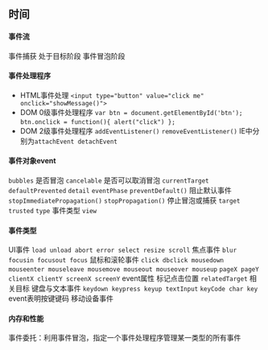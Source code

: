 ## 时间

#### 事件流
事件捕获 处于目标阶段 事件冒泡阶段

#### 事件处理程序
- HTML事件处理
    `<input type="button" value="click me" onclick="showMessage()">`
- DOM 0级事件处理程序
	`var btn = document.getElementById('btn');`
	`btn.onclick = function(){ alert("click") };`
- DOM 2级事件处理程序
	`addEventListener()`
	`removeEventListener()`
	IE中分别为`attachEvent detachEvent`  

#### 事件对象event
`bubbles` 是否冒泡
`cancelable` 是否可以取消冒泡
`currentTarget`
`defaultPrevented`
`detail`
`eventPhase`
`preventDefault()` 阻止默认事件
`stopImmediatePropagation()`
`stopPropagation()` 停止冒泡或捕获
`target`
`trusted`
`type` 事件类型
`view`

#### 事件类型
UI事件
`load unload abort error select resize scroll`
焦点事件
`blur focusin focusout focus`
鼠标和滚轮事件
`click dbclick mousedown mouseenter mouseleave mousemove mouseout mouseover mouseup`
`pageX pageY clientX clientY screenX screenY` event属性 标记点击位置
`relatedTarget` 相关目标
键盘与文本事件
`keydown keypress keyup textInput`
`keyCode char key` event表明按键键码
移动设备事件

#### 内存和性能
事件委托：利用事件冒泡，指定一个事件处理程序管理某一类型的所有事件

